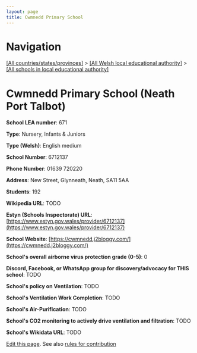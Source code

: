 ```yaml
---
layout: page
title: Cwmnedd Primary School
---
```

# Navigation

[[All countries/states/provinces]](../../..) > [[All Welsh local educational authority]](../..) > [[All schools in local educational authority]](..)

# Cwmnedd Primary School (Neath Port Talbot)

**School LEA number**: 671

**Type**: Nursery, Infants & Juniors

**Type (Welsh)**: English medium

**School Number**: 6712137

**Phone Number**: 01639 720220

**Address**: New Street, Glynneath, Neath, SA11 5AA

**Students**: 192

**Wikipedia URL**: TODO

**Estyn (Schools Inspectorate) URL**: [https://www.estyn.gov.wales/provider/6712137](https://www.estyn.gov.wales/provider/6712137)

**School Website**: [https://cwmnedd.j2bloggy.com/](https://cwmnedd.j2bloggy.com/)

**School's overall airborne virus protection grade (0-5)**: 0

**Discord, Facebook, or WhatsApp group for discovery/advocacy for THIS school**: TODO

**School's policy on Ventilation**: TODO

**School's Ventilation Work Completion**: TODO

**School's Air-Purification**: TODO

**School's CO2 monitoring to actively drive ventilation and filtration**: TODO

**School's Wikidata URL**: TODO




[Edit this page](https://github.com/ventilate-schools/Wales/edit/prif/./Neath_Port_Talbot/Cwmnedd_Primary_School.md). See also [rules for contribution](../../../contribution-rules/)